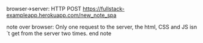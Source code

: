 browser->server: HTTP POST https://fullstack-exampleapp.herokuapp.com/new_note_spa

note over browser:
Only one request to the server,
the html, CSS and JS isn´t get
from the server two times.
end note

